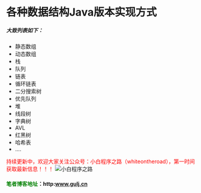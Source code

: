 # 各种数据结构Java版本实现方式
##### 大致列表如下：
* 静态数组
* 动态数组
* 栈
* 队列
* 链表
* 循环链表
* 二分搜索树
* 优先队列
* 堆
* 线段树
* 字典树
* AVL
* 红黑树
* 哈希表
* ....

<font color='red'>持续更新中，欢迎大家关注公众号：小白程序之路（whiteontheroad），第一时间获取最新信息！！！</font>
![小白程序之路](http://gulj.cn/css/images/qrcode_for_gh.jpg)

#### <font color='green'>笔者博客地址</font>：http:www.gulj.cn
